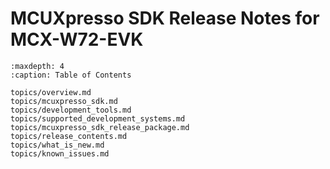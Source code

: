 # MCUXpresso SDK Release Notes for MCX-W72-EVK


```{tocTree}
:maxdepth: 4
:caption: Table of Contents

topics/overview.md
topics/mcuxpresso_sdk.md
topics/development_tools.md
topics/supported_development_systems.md
topics/mcuxpresso_sdk_release_package.md
topics/release_contents.md
topics/what_is_new.md
topics/known_issues.md

```